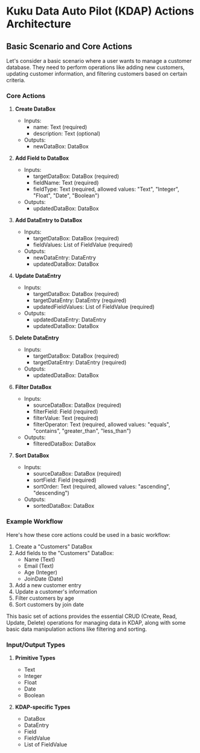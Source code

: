 # Kuku Data Auto Pilot (KDAP) Actions Architecture


## Basic Scenario and Core Actions

Let's consider a basic scenario where a user wants to manage a customer database. They need to perform operations like adding new customers, updating customer information, and filtering customers based on certain criteria.

### Core Actions

1. **Create DataBox**
    - Inputs:
        - name: Text (required)
        - description: Text (optional)
    - Outputs:
        - newDataBox: DataBox

2. **Add Field to DataBox**
    - Inputs:
        - targetDataBox: DataBox (required)
        - fieldName: Text (required)
        - fieldType: Text (required, allowed values: "Text", "Integer", "Float", "Date", "Boolean")
    - Outputs:
        - updatedDataBox: DataBox

3. **Add DataEntry to DataBox**
    - Inputs:
        - targetDataBox: DataBox (required)
        - fieldValues: List of FieldValue (required)
    - Outputs:
        - newDataEntry: DataEntry
        - updatedDataBox: DataBox

4. **Update DataEntry**
    - Inputs:
        - targetDataBox: DataBox (required)
        - targetDataEntry: DataEntry (required)
        - updatedFieldValues: List of FieldValue (required)
    - Outputs:
        - updatedDataEntry: DataEntry
        - updatedDataBox: DataBox

5. **Delete DataEntry**
    - Inputs:
        - targetDataBox: DataBox (required)
        - targetDataEntry: DataEntry (required)
    - Outputs:
        - updatedDataBox: DataBox

6. **Filter DataBox**
    - Inputs:
        - sourceDataBox: DataBox (required)
        - filterField: Field (required)
        - filterValue: Text (required)
        - filterOperator: Text (required, allowed values: "equals", "contains", "greater_than", "less_than")
    - Outputs:
        - filteredDataBox: DataBox

7. **Sort DataBox**
    - Inputs:
        - sourceDataBox: DataBox (required)
        - sortField: Field (required)
        - sortOrder: Text (required, allowed values: "ascending", "descending")
    - Outputs:
        - sortedDataBox: DataBox

### Example Workflow

Here's how these core actions could be used in a basic workflow:

1. Create a "Customers" DataBox
2. Add fields to the "Customers" DataBox:
    - Name (Text)
    - Email (Text)
    - Age (Integer)
    - JoinDate (Date)
3. Add a new customer entry
4. Update a customer's information
5. Filter customers by age
6. Sort customers by join date

This basic set of actions provides the essential CRUD (Create, Read, Update, Delete) operations for managing data in KDAP, along with some basic data manipulation actions like filtering and sorting.

### Input/Output Types


1. **Primitive Types**
    - Text
    - Integer
    - Float
    - Date
    - Boolean

2. **KDAP-specific Types**
    - DataBox
    - DataEntry
    - Field
    - FieldValue
    - List of FieldValue

